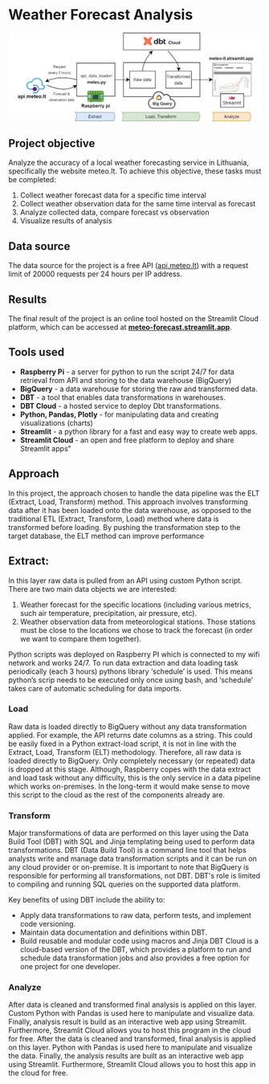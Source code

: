 # Weather Forecast Analysis

![Principle scheme of implementation infrastructure](https://github.com/gaumin/weather-forecast-analysis/blob/main/images/ELT.png)

## Project objective ##
Analyze the accuracy of a local weather forecasting service in Lithuania, specifically the website meteo.lt. 
To achieve this objective, these tasks must be completed:
1.	Collect weather forecast data for a specific time interval
2.	Collect weather observation data for the same time interval as forecast 
3.	Analyze collected data, compare forecast vs observation
4.	Visualize results of analysis 

## Data source ##
The data source for the project is a free API ([api.meteo.lt](https://api.meteo.lt/)) with a request limit of 20000 requests per 24 hours per IP address. 
## Results ##
The final result of the project is an online tool hosted on the Streamlit Cloud platform, which can be accessed at **[meteo-forecast.streamlit.app](https://meteo-forecast.streamlit.app)**.

## Tools used ## 
* **Raspberry Pi** - a server for python to run the script 24/7 for data retrieval from API and storing to the data warehouse (BigQuery)
* **BigQuery** - a data warehouse for storing the raw and transformed data. 
* **DBT** - a tool that enables data transformations in warehouses. 
* **DBT Cloud** - a hosted service to deploy Dbt transformations. 
* **Python, Pandas, Plotly** - for manipulating data and creating visualizations (charts)
* **Streamlit** - a python library for a fast and easy way to create web apps. 
* **Streamlit Cloud** - an open and free platform to deploy and share Streamlit apps"

## Approach
In this project, the approach chosen to handle the data pipeline was the ELT (Extract, Load, Transform) method. This approach involves transforming data after it has been loaded onto the data warehouse, as opposed to the traditional ETL (Extract, Transform, Load) method where data is transformed before loading. By pushing the transformation step to the target database, the ELT method can improve performance

## Extract:
In this layer raw data is pulled from an API using custom Python script. There are two main data objects we are interested:
1.	Weather forecast for the specific locations (including various metrics, such air temperature, precipitation, air pressure, etc).
2.	Weather observation data from meteorological stations. Those stations must be close to the locations we chose to track the forecast (in order we want to compare them together).

Python scripts was deployed on Raspberry PI which is connected to my wifi network and works 24/7. 
To run data extraction and data loading task periodically (each 3 hours) pythons library ‘schedule’ is used. This means python’s scrip needs to be executed only once using bash, and ‘schedule’ takes care of automatic scheduling for data imports. 
### Load
Raw data is loaded directly to BigQuery without any data transformation applied. For example, the API returns date columns as a string. This could be easily fixed in a Python extract-load script, it is not in line with the Extract, Load, Transform (ELT) methodology. Therefore, all raw data is loaded directly to BigQuery. Only completely necessary (or repeated) data is dropped at this stage.
Although, Raspberry copes with the data extract and load task without any difficulty, this is the only service in a data pipeline which works on-premises. In the long-term it would make sense to move this script to the cloud as the rest of the components already are.
### Transform
Major transformations of data are performed on this layer using the Data Build Tool (DBT) with SQL and Jinja templating being used to perform data transformations. DBT (Data Build Tool) is a command line tool that helps analysts write and manage data transformation scripts and it can be run on any cloud provider or on-premise.
It is important to note that BigQuery is responsible for performing all transformations, not DBT. DBT's role is limited to compiling and running SQL queries on the supported data platform. 

Key benefits of using DBT include the ability to:
* Apply data transformations to raw data, perform tests, and implement code versioning.
* Maintain data documentation and definitions within DBT.
* Build reusable and modular code using macros and Jinja
DBT Cloud is a cloud-based version of the DBT, which provides a platform to run and schedule data transformation jobs and also provides a free option for one project for one developer.
### Analyze
After data is cleaned and transformed final analysis is applied on this layer. Custom Python with Pandas is used here to manipulate and visualize data.
Finally, analysis result is build as an interactive web app using Streamlit. Furthermore, Streamlit Cloud allows you to host this program in the cloud for free.
After the data is cleaned and transformed, final analysis is applied on this layer. Python with Pandas is used here to manipulate and visualize the data. Finally, the analysis results are built as an interactive web app using Streamlit. Furthermore, Streamlit Cloud allows you to host this app in the cloud for free.
